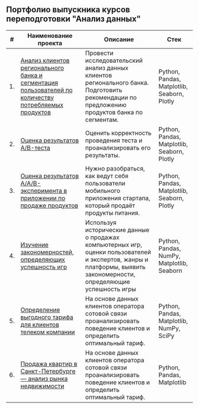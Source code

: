## Портфолио выпускника курсов переподготовки "Анализ данных"

| #    | Наименование проекта                | Описание                                                     | Стек                                                         |
| ---- | ------------------------------------------------------------ | ------------------------------------------------------------ | ------------------------------------------------------------ |
| 1.   | [Анализ клиентов регионального банка и сегментация пользователей по количеству потребляемых продуктов](https://github.com/Rusts76/Portfolio/tree/main/Bank_clients)| Провести исследовательский анализ данных клиентов регионального банка. Подготовить рекомендации по предложению продуктов банка по сегментам. | Python, Pandas, Matplotlib, Seaborn, Plotly |
| 2.   | [Оценка результатов A/B-теста](https://github.com/Rusts76/Portfolio/tree/main/AB_analysis) | Оценить корректность проведения теста и проанализировать его результаты.| Python, Pandas, Matplotlib, Seaborn, Plotly |
| 3.   | [Оценка результатов A/A/B-эксперимента в приложении по продаже продуктов](https://github.com/Rusts76/Portfolio/tree/main/AAB_analysis)| Нужно разобраться, как ведут себя пользователи мобильного приложения стартапа, который продаёт продукты питания.| Python, Pandas, Matplotlib, Seaborn, Plotly|
| 4.   | [Изучение закономерностей, определяющих успешность игр](https://github.com/Rusts76/Portfolio/tree/main/Game_analysis)| Используя исторические данные о продажах компьютерных игр, оценки пользователей и экспертов, жанры и платформы, выявить закономерности, определяющие успешность игры | Python, Pandas, NumPy, Matplotlib, Seaborn |
| 5.   | [Определение выгодного тарифа для клиентов телеком компании](https://github.com/Rusts76/Portfolio/tree/main/Telecom_analysis)| На основе данных клиентов оператора сотовой связи проанализировать поведение клиентов и определить оптимальный тариф. | Python, Pandas, Matplotlib, NumPy, SciPy |
| 6.   | [Продажа квартир в Санкт-Петербурге — анализ рынка недвижимости](https://github.com/Rusts76/Portfolio/blob/main/SPB_estate/SPB_real_estate.ipynb)| На основе данных клиентов оператора сотовой связи проанализировать поведение клиентов и определить оптимальный тариф. | Python, Pandas, Matplotlib |
